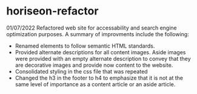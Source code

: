 # horiseon-refactor

01/07/2022 
Refactored web site for accessability and search engine optimization purposes.  A summary of improvments include the following:
-  Renamed elements to follow semantic HTML standards.
-  Provided alternate descriptions for all content images.  Aside images were provided with an empty alternate description to convey that they are decorative images and provide now content to the website.
-  Consolidated styling in the css file that was repeated
-  Changed the h3 in the footer to h4 to emphasize that it is not at the same level of importance as a content article or an aside article.
